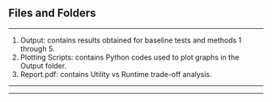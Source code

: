 ## Files and Folders

---

1. Output: contains results obtained for baseline tests and methods 1 through 5.
2. Plotting Scripts: contains Python codes used to plot graphs in the Output folder.
3. Report.pdf: contains Utility vs Runtime trade-off analysis.  
---
---
